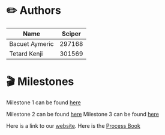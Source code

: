 # ✏️ Authors


Name | Sciper |
--- | --- | 
Bacuet Aymeric | 297168 |
Tetard Kenji | 301569 |

# 🎬 Milestones

Milestone 1 can be found [here](https://github.com/com-480-data-visualization/project-2023-ak_team/blob/master/Milestone1.md) 

Milestone 2 can be found [here](https://github.com/com-480-data-visualization/project-2023-ak_team/blob/master/Milestone2.md)
Milestone 3 can be found [here](https://github.com/com-480-data-visualization/project-2023-ak_team/blob/master/Milestone2.md)

Here is a link to our [website](https://kenjitet.github.io/index.html).
Here is the [Process Book](https://github.com/com-480-data-visualization/project-2023-ak_team/blob/master/ProcessBook.md)
